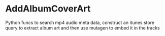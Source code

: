 # AddAlbumCoverArt
Python funcs to search mp4 audio meta data, construct an itunes store query to extract album art and then use mutagen to embed it in the tracks
